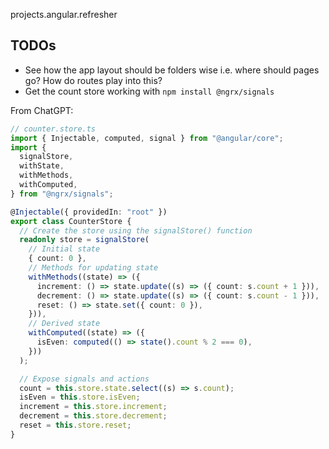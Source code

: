 projects.angular.refresher

## TODOs

- See how the app layout should be folders wise i.e. where should pages go? How do routes play into this?
- Get the count store working with `npm install @ngrx/signals`

From ChatGPT:

```typescript
// counter.store.ts
import { Injectable, computed, signal } from "@angular/core";
import {
  signalStore,
  withState,
  withMethods,
  withComputed,
} from "@ngrx/signals";

@Injectable({ providedIn: "root" })
export class CounterStore {
  // Create the store using the signalStore() function
  readonly store = signalStore(
    // Initial state
    { count: 0 },
    // Methods for updating state
    withMethods((state) => ({
      increment: () => state.update((s) => ({ count: s.count + 1 })),
      decrement: () => state.update((s) => ({ count: s.count - 1 })),
      reset: () => state.set({ count: 0 }),
    })),
    // Derived state
    withComputed((state) => ({
      isEven: computed(() => state().count % 2 === 0),
    }))
  );

  // Expose signals and actions
  count = this.store.state.select((s) => s.count);
  isEven = this.store.isEven;
  increment = this.store.increment;
  decrement = this.store.decrement;
  reset = this.store.reset;
}
```
